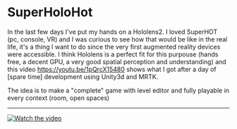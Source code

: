 # SuperHoloHot

In the last  few days I've put my hands on a Hololens2. I loved SuperHOT (pc, console, VR) and I was curious to see how that would be like in the real life, it's a thing I want to do since the very first augmented reality devices were accessible.
I think Hololens is a perfect fit for this purpouse (hands free, a decent GPU, a very good spatial perception and understanding) and this video https://youtu.be/1pQrcX15480 shows what I got after a day of [spare time] development using Unity3d and MRTK.

The idea is to make a "complete" game with level editor and fully playable in every context (room, open spaces)

_________________________________________________________________________________________________________________

[![Watch the video](https://img.youtube.com/vi/1pQrcX15480/hqdefault.jpg)](https://youtu.be/1pQrcX15480)
